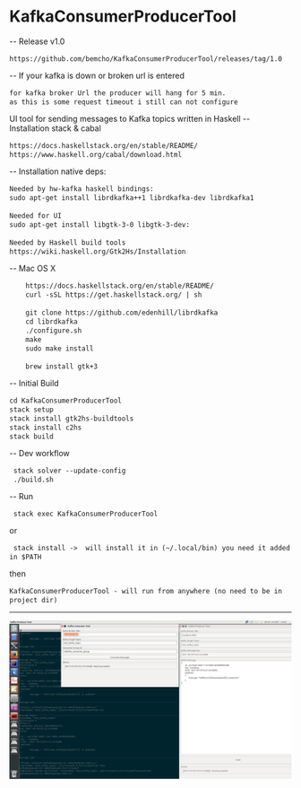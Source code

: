 # KafkaConsumerProducerTool

-- Release v1.0

    https://github.com/bemcho/KafkaConsumerProducerTool/releases/tag/1.0
    
-- If your kafka is down or broken url is entered 

    for kafka broker Url the producer will hang for 5 min.
    as this is some request timeout i still can not configure
    

UI tool for sending messages to Kafka topics written in Haskell
-- Installation stack & cabal

    https://docs.haskellstack.org/en/stable/README/
    https://www.haskell.org/cabal/download.html

-- Installation native deps:

    Needed by hw-kafka haskell bindings:
    sudo apt-get install librdkafka++1 librdkafka-dev librdkafka1

    Needed for UI
    sudo apt-get install libgtk-3-0 libgtk-3-dev:

    Needed by Haskell build tools
    https://wiki.haskell.org/Gtk2Hs/Installation
    
-- Mac OS X
        
        https://docs.haskellstack.org/en/stable/README/
        curl -sSL https://get.haskellstack.org/ | sh
        
        git clone https://github.com/edenhill/librdkafka
        cd librdkafka
        ./configure.sh
        make
        sudo make install
        
        brew install gtk+3


-- Initial Build

    cd KafkaConsumerProducerTool
    stack setup
    stack install gtk2hs-buildtools
    stack install c2hs
    stack build
    
-- Dev workflow    

     stack solver --update-config
     ./build.sh

-- Run

     stack exec KafkaConsumerProducerTool
or

     stack install ->  will install it in (~/.local/bin) you need it added  in $PATH

then

    KafkaConsumerProducerTool - will run from anywhere (no need to be in project dir)

---
![My image](https://github.com/bemcho/KafkaConsumerProducerTool/blob/master/KafkaConsumerProducerTool.png)
